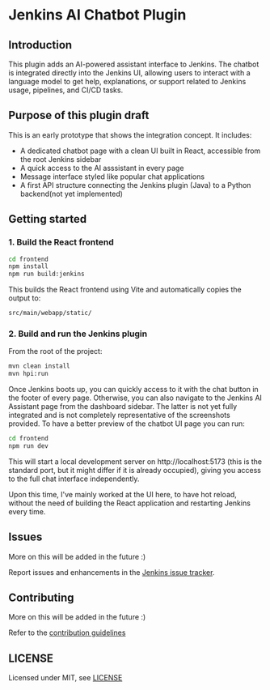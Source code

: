 # Jenkins AI Chatbot Plugin

## Introduction

This plugin adds an AI-powered assistant interface to Jenkins. The chatbot is integrated directly into the Jenkins UI, allowing users to interact with a language model to get help, explanations, or support related to Jenkins usage, pipelines, and CI/CD tasks.

## Purpose of this plugin draft

This is an early prototype that shows the integration concept. It includes:
- A dedicated chatbot page with a clean UI built in React, accessible from the root Jenkins sidebar
- A quick access to the AI asssistant in every page
- Message interface styled like popular chat applications
- A first API structure connecting the Jenkins plugin (Java) to a Python backend(not yet implemented)

## Getting started

### 1. Build the React frontend

```bash
cd frontend
npm install
npm run build:jenkins
```

This builds the React frontend using Vite and automatically copies the output to:

```bash
src/main/webapp/static/
```
### 2. Build and run the Jenkins plugin

From the root of the project:

```bash
mvn clean install
mvn hpi:run
```

Once Jenkins boots up, you can quickly access to it with the chat button in the footer of every page. Otherwise, you can also navigate to the Jenkins AI Assistant page from the dashboard sidebar. The latter is not yet fully integrated and is not completely representative of the screenshots provided. To have a better preview of the chatbot UI page you can run:

```bash
cd frontend
npm run dev
```

This will start a local development server on http://localhost:5173 (this is the standard port, but it might differ if it is already occupied), giving you access to the full chat interface independently.

Upon this time, I've mainly worked at the UI here, to have hot reload, without the need of building the React application and restarting Jenkins every time.

## Issues

More on this will be added in the future :)

Report issues and enhancements in the [Jenkins issue tracker](https://issues.jenkins.io/).

## Contributing

More on this will be added in the future :)

Refer to the [contribution guidelines](https://github.com/jenkinsci/.github/blob/master/CONTRIBUTING.md)

## LICENSE

Licensed under MIT, see [LICENSE](LICENSE.md)

